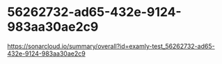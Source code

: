 # 56262732-ad65-432e-9124-983aa30ae2c9
https://sonarcloud.io/summary/overall?id=examly-test_56262732-ad65-432e-9124-983aa30ae2c9
